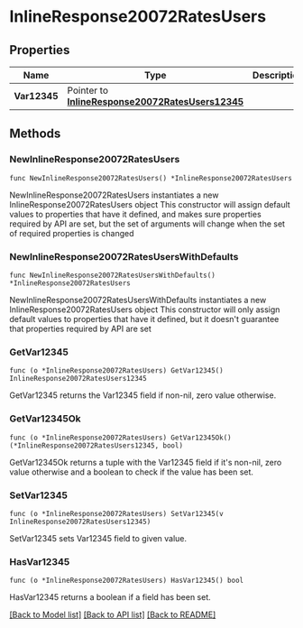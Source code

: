 # InlineResponse20072RatesUsers

## Properties

Name | Type | Description | Notes
------------ | ------------- | ------------- | -------------
**Var12345** | Pointer to [**InlineResponse20072RatesUsers12345**](InlineResponse20072RatesUsers12345.md) |  | [optional] 

## Methods

### NewInlineResponse20072RatesUsers

`func NewInlineResponse20072RatesUsers() *InlineResponse20072RatesUsers`

NewInlineResponse20072RatesUsers instantiates a new InlineResponse20072RatesUsers object
This constructor will assign default values to properties that have it defined,
and makes sure properties required by API are set, but the set of arguments
will change when the set of required properties is changed

### NewInlineResponse20072RatesUsersWithDefaults

`func NewInlineResponse20072RatesUsersWithDefaults() *InlineResponse20072RatesUsers`

NewInlineResponse20072RatesUsersWithDefaults instantiates a new InlineResponse20072RatesUsers object
This constructor will only assign default values to properties that have it defined,
but it doesn't guarantee that properties required by API are set

### GetVar12345

`func (o *InlineResponse20072RatesUsers) GetVar12345() InlineResponse20072RatesUsers12345`

GetVar12345 returns the Var12345 field if non-nil, zero value otherwise.

### GetVar12345Ok

`func (o *InlineResponse20072RatesUsers) GetVar12345Ok() (*InlineResponse20072RatesUsers12345, bool)`

GetVar12345Ok returns a tuple with the Var12345 field if it's non-nil, zero value otherwise
and a boolean to check if the value has been set.

### SetVar12345

`func (o *InlineResponse20072RatesUsers) SetVar12345(v InlineResponse20072RatesUsers12345)`

SetVar12345 sets Var12345 field to given value.

### HasVar12345

`func (o *InlineResponse20072RatesUsers) HasVar12345() bool`

HasVar12345 returns a boolean if a field has been set.


[[Back to Model list]](../README.md#documentation-for-models) [[Back to API list]](../README.md#documentation-for-api-endpoints) [[Back to README]](../README.md)


